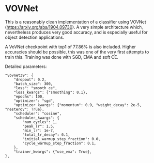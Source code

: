 # VOVNet

This is a reasonably clean implementation of a classifier using VOVNet
(https://arxiv.org/abs/1904.09730). A very simple architecture which,
nevertheless produces very good accuracy, and is especially useful for object
detection applications.

A VoVNet checkpoint with top1 of 77.86% is also included. Higher accuracies
should be possible, this was one of the very first attempts to train this.
Training was done with SGD, EMA and soft CE. 

Detailed parameters:
```python3
"vovnet39": {
    "dropout": 0.2,
    "batch_size": 300,
    "loss": "smooth_ce",
    "loss_kwargs": {"smoothing": 0.1},
    "epochs": 100,
    "optimizer": "sgd",
    "optimizer_kwargs": {"momentum": 0.9, "weight_decay": 2e-5, "nesterov": True},
    "scheduler": "cosine",
    "scheduler_kwargs": {
        "num_cycles": 1,
        "peak_lr": 1.5,
        "min_lr": 1e-7,
        "total_lr_decay": 0.1,
        "initial_warmup_step_fraction": 0.0,
        "cycle_warmup_step_fraction": 0.1,
    },
    "trainer_kwargs": {"use_ema": True},
},
```
